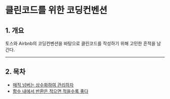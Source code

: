 # 클린코드를 위한 코딩컨벤션

## 1. 개요

토스와 Airbnb의 코딩컨벤션을 바탕으로 클린코드를 작성하기 위해 고민한 흔적을 남긴다.

---

## 2. 목차

- [매직 넘버는 상수화하여 관리하자](./MagicNumber.md)
- [함수 내에서 반환은 적으면 적을수록 좋다](./ReturnInFunction.md)
